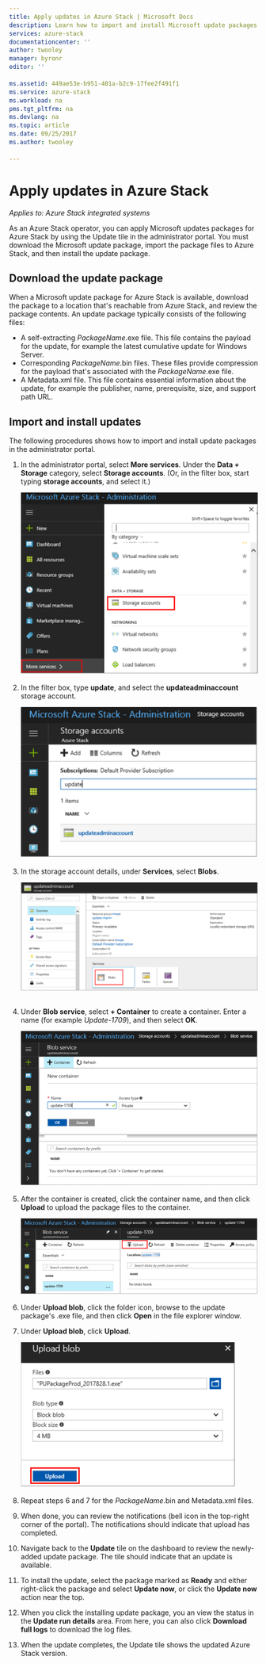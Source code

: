 ```yaml
---
title: Apply updates in Azure Stack | Microsoft Docs
description: Learn how to import and install Microsoft update packages for an Azure Stack integrated system.
services: azure-stack
documentationcenter: ''
author: twooley
manager: byronr
editor: ''

ms.assetid: 449ae53e-b951-401a-b2c9-17fee2f491f1
ms.service: azure-stack
ms.workload: na
pms.tgt_pltfrm: na
ms.devlang: na
ms.topic: article
ms.date: 09/25/2017
ms.author: twooley

---
```


# Apply updates in Azure Stack

*Applies to: Azure Stack integrated systems*

As an Azure Stack operator, you can apply Microsoft updates packages for Azure Stack by using the Update tile in the administrator portal. You must download the Microsoft update package, import the package files to Azure Stack, and then install the update package. 

## Download the update package

When a Microsoft update package for Azure Stack is available, download the package to a location that's reachable from Azure Stack, and review the package contents. An update package typically consists of the following files:

- A self-extracting *PackageName*.exe file. This file contains the payload for the update, for example the latest cumulative update for Windows Server.   
- Corresponding *PackageName*.bin files. These files provide compression for the payload that's associated with the *PackageName*.exe file. 
- A Metadata.xml file. This file contains essential information about the update, for example the publisher, name, prerequisite, size, and support path URL.

## Import and install updates

The following procedures shows how to import and install update packages in the administrator portal.

1. In the administrator portal, select **More services**. Under the **Data + Storage** category, select **Storage accounts**. (Or, in the filter box, start typing **storage accounts**, and select it.)

    ![Shows where to find storage accounts in the portal](media/azure-stack-apply-updates/ApplyUpdates1.png)

2. In the filter box, type **update**, and select the **updateadminaccount** storage account.

    ![Shows where to find storage accounts in the portal](media/azure-stack-apply-updates/ApplyUpdates2.png)

3. In the storage account details, under **Services**, select **Blobs**.
 
    ![Shows where to find storage accounts in the portal](media/azure-stack-apply-updates/ApplyUpdates3.png) 
 
4. Under **Blob service**, select **+ Container** to create a  container. Enter a name (for example *Update-1709*), and then select **OK**.
 
     ![Shows where to find storage accounts in the portal](media/azure-stack-apply-updates/ApplyUpdates4.png)

5. After the container is created, click the container name, and then click **Upload** to upload the package files to the container.
 
    ![Shows where to find storage accounts in the portal](media/azure-stack-apply-updates/ApplyUpdates5.png)

6. Under **Upload blob**, click the folder icon, browse to the update package's .exe file, and then click **Open** in the file explorer window.
  
7. Under **Upload blob**, click **Upload**. 
 
    ![Shows where to find storage accounts in the portal](media/azure-stack-apply-updates/ApplyUpdates6.png)

8. Repeat steps 6 and 7 for the *PackageName*.bin and Metadata.xml files. 
9. When done, you can review the notifications (bell icon in the top-right corner of the portal). The notifications should indicate that upload has completed. 
10. Navigate back to the **Update** tile on the dashboard to review the newly-added update package. The tile should indicate that an update is available.
11. To install the update, select the package marked as **Ready** and either right-click the package and select **Update now**, or click the **Update now** action near the top.
12. When you click the installing update package, you an view the status in the **Update run details** area. From here, you can also click **Download full logs** to download the log files.
13. When the update completes, the Update tile shows the updated Azure Stack version.
